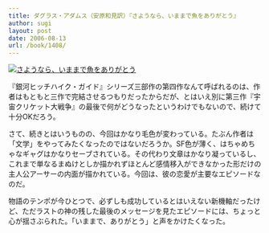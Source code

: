 ```yaml
---
title: ダグラス・アダムス（安原和見訳）『さようなら、いままで魚をありがとう』
author: sugi
layout: post
date: 2006-08-13
url: /book/1408/
---
```

<a href="http://www.amazon.co.jp/exec/obidos/ASIN/4309462669/chezsugi-22/ref=nosim/" name="amazletlink" target="_blank"><img src="http://i0.wp.com/ec2.images-amazon.com/images/I/51PMGJTTGHL.SL160.jpg?w=660" alt="さようなら、いままで魚をありがとう" class="alignleft" data-recalc-dims="1" /></a>

『銀河ヒッチハイク・ガイド』シリーズ三部作の第四作なんて呼ばれるのは、作者はもともと三作で完結させるつもりだったからだが、とはいえ別に第三作『宇宙クリケット大戦争』の最後で何がどうなったというわけでもないので、続けて十分OKだろう。

さて、続きとはいうものの、今回はかなり毛色が変わっている。たぶん作者は「文学」をやってみたくなったのではないだろうか。SF色が薄く、はちゃめちゃなギャグはかなりセーブされている。その代わり文章はかなり凝っているし、これまで単なるまぬけとしか描かれずほとんど感情移入ができなかった形だけの主人公アーサーの内面が描かれている。今回は、彼の恋愛が主要なエピソードなのだ。

物語のテンポが今ひとつで、必ずしも成功しているとはいえない新機軸だったけど、ただラストの神の残した最後のメッセージを見たエピソードには、ちょっと心が揺さぶられた。「いままで、ありがとう」と声をかけたくなった。

